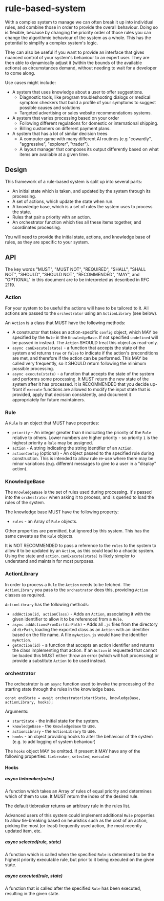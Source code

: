 # rule-based-system

With a complex system to manage we can often break it up into individual rules,
and combine those in order to provide the overall behaviour. Doing so is
flexible, because by changing the priority order of those rules you can change
the algorithmic behaviour of the system as a whole. This has the potential to
simplify a complex system's logic.

They can also be useful if you want to provide an interface that gives nuanced
control of your system's behaviour to an expert user. They are then able to
dynamically adjust it (within the bounds of the available actions) as
circumstances demand, without needing to wait for a developer to come along.

Use cases might include:

* A system that uses knowledge about a user to offer suggestions.
  * Diagnostic tools, like program troubleshooting dialogs or medical symptom
    checkers that build a profile of your symptoms to suggest possible causes
    and solutions
  * Targeted advertising or sales website recommendations systems.
* A system that varies processing based on your order
  * Following different regulations for domestic or international shipping.
  * Billing customers on different payment plans.
* A system that has a lot of similar decision trees
  * A computer game with many different AI routines (e.g "cowardly",
   "aggressive", "explorer", "trader").
  * A layout manager that composes its output differently based on what items
    are available at a given time.

## Design

This framework of a rule-based system is split up into several parts:

* An initial state which is taken, and updated by the system through its
  processing.
* A set of actions, which update the state when run.
* A knowledge base, which is a set of rules the system uses to process the state.
* Rules that pair a priority with an action.
* An orchestrator function which ties all these items together, and coordinates
  processing.

You will need to provide the initial state, actions, and knowledge base of
rules, as they are specific to your system.

## API

The key words "MUST", "MUST NOT", "REQUIRED", "SHALL", "SHALL NOT", "SHOULD",
"SHOULD NOT", "RECOMMENDED",  "MAY", and "OPTIONAL" in this document are to be
interpreted as described in RFC 2119.

### Action

For your system to be useful the actions will have to be tailored to it. All
actions are passed to the `orchestrator` using an `ActionLibrary` (see below).

An `Action` is a class that MUST have the following methods:

* A constructor that takes an action-specific `config` object, which MAY be
  specified by the `Rule` in the `KnowledgeBase`. If not specified `undefined`
  will be passed in instead. The `Action` SHOULD treat this object as read-only.
* `async canExecute(state)` - a function that accepts the state of the
  system and returns `true` or `false` to indicate if the action's preconditions
  are met, and therefore if the action can be performed. This MAY be called very
  frequently, so it SHOULD return following the minimum possible processing.
* `async execute(state)` - a function that accepts the state of the
  system and performs some processing. It MUST return the new state of the
  system after it has processed. It is RECOMMENDED that you decide up-front if
  `execute` functions are allowed to modify the input state that is provided,
  apply that decision consistently, and document it appropriately for future
  maintainers.

### Rule

A `Rule` is an object that MUST have properties:

* `priority` - An integer greater than `0` indicating the priority of the `Rule`
  relative to others. Lower numbers are higher priority - so priority `1` is the
  highest priority a `Rule` may be assigned.
* `action` - A string indicating the string identifier of an `Action`.
* `actionConfig` (optional) - An object passed to the specified rule during
  construction. This is intended to allow rule re-use where there may be minor
  variations (e.g. different messages to give to a user in a "display" action).

### KnowledgeBase

The `KnowledgeBase` is the set of rules used during processing. It's passed into
the `orchestrator` when asking it to process, and is queried to load the rules
of the system.

The knowledge base MUST have the following property:

* `rules` - an Array of `Rule` objects.

Other properties are permitted, but ignored by this system. This has the same
caveats as the `Rule` objects.

It is NOT RECOMMENDED to pass a reference to the `rules` to the system to allow
it to be updated by an `Action`, as this could lead to a chaotic system. Using
the state and `action.canExecute(state)` is likely simpler to understand and
maintain for most purposes.

### ActionLibrary

In order to process a `Rule` the `Action` needs to be fetched. The `ActionLibrary`
you pass to the `orchestrator` does this, providing `Action` classes as required.

`ActionLibrary` has the following methods:

* `addAction(id, actionClass)` - Adds an `Action`, associating it with the given
  identifier to allow it to be referenced from a `Rule`.
* `async addActionsFromDir(dirPath)` - Adds all `.js` files from the directory
  at `dirPath`, loading the exported class as an `Action` with an identifier
  based on the file name. A file `myAction.js` would have the identifier
  `myAction`.
* `getAction(id)` - a function that accepts an action identifier
  and returns the class implementing that action. If an `Action` is requested
  that cannot be loaded this MUST either throw an error (which will halt
  processing) or provide a substitute `Action` to be used instead.

### orchestrator

The orchestrator is an `async` function used to invoke the processing of the
starting state through the rules in the knowledge base.

```
const endState = await orchestrator(startState, knowledgeBase, actionLibrary, hooks);
```

Arguments:
* `startState` - the initial state for the system.
* `knowledgeBase` - the `KnowledgeBase` to use.
* `actionLibrary` - the `ActionLibrary` to use.
* `hooks` - an object providing hooks to alter the behaviour of the system (e.g.
  to add logging of system behaviour)

The `hooks` object MAY be omitted. If present it MAY have any of the following
properties: `tiebreaker`, `selected`, `executed`

#### Hooks

##### async tiebreaker(rules)

A function which takes an Array of rules of equal priority and determines which
of them to use. It MUST return the index of the desired rule.

The default tiebreaker returns an arbitrary rule in the rules list.

Advanced users of this system could implement additional `Rule` properties to
allow tie-breaking based on heuristics such as the cost of an action, picking
the most (or least) frequently used action, the most recently updated item, etc.

##### async selected(rule, state)

A function which is called when the specified `Rule` is determined to be the
highest priority executable rule, but prior to it being executed on the given
state.

##### async executed(rule, state)

A function that is called after the specified `Rule` has been executed,
resulting in the given state.
